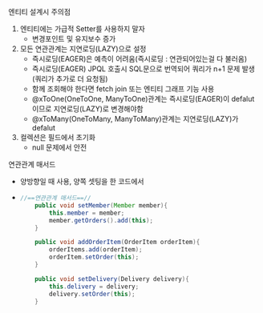 엔티티 설계시 주의점



1. 엔티티에는 가급적 Setter를 사용하지 말자
   - 변경포인트 및 유지보수 증가
2. 모든 연관관계는 지연로딩(LAZY)으로 설정
   - 즉시로딩(EAGER)은 예측이 어려움(즉시로딩 : 연관되어있는걸 다 불러옴)
   - 즉시로딩(EAGER) JPQL 호출시 SQL문으로 번역되어 쿼리가 n+1 문제 발생 (쿼리가 추가로 더 요청됨)
   - 함께 조회해야 한다면 fetch join 또는 엔티티 그래프 기능 사용
   - @xToOne(OneToOne, ManyToOne)관계는 즉시로딩(EAGER)이 defalut 이므로 지연로딩(LAZY)로 변경해야함
   - @xToMany(OneToMany, ManyToMany)관계는 지연로딩(LAZY)가 defalut 
3. 컬렉션은 필드에서 초기화
   - null 문제에서 안전



연관관계 매서드

- 양방향일 때 사용, 양쪽 셋팅을 한 코드에서

- ```java
  //==연관관계 매서드==//
      public void setMember(Member member){
          this.member = member;
          member.getOrders().add(this);
      }

      public void addOrderItem(OrderItem orderItem){
          orderItems.add(orderItem);
          orderItem.setOrder(this);
      }

      public void setDelivery(Delivery delivery){
          this.delivery = delivery;
          delivery.setOrder(this);
      }
  ```

  ​
